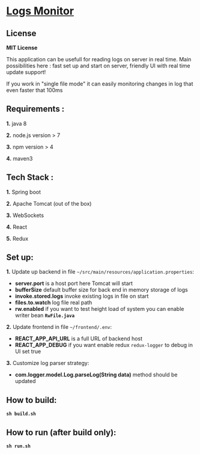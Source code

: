 # [Logs Monitor](https://github.com/sweetca/logger)

## License 
**MIT License**

This application can be usefull for reading logs on server in real time.
Main possibilities here : fast set up and start on server, friendly UI with real time update support!

If you work in "single file mode" it can easily monitoring changes in log that even faster that 100ms 

## Requirements :
**1.** java 8

**2.** node.js version > 7

**3.** npm version > 4

**4.** maven3

## Tech Stack :

**1.** Spring boot

**2.** Apache Tomcat (out of the box)

**3.** WebSockets

**4.** React

**5.** Redux

## Set up:

**1.** Update up backend in file `~/src/main/resources/application.properties`:

- **server.port** is a host port here Tomcat will start
- **bufferSize** default buffer size for back end in memory storage of logs
- **invoke.stored.logs** invoke existing logs in file on start
- **files.to.watch** log file real path
- **rw.enabled** if you want to test height load of system you can enable writer bean **`RwFile.java`**

**2.** Update frontend in file `~/frontend/.env`:

- **REACT_APP_API_URL** is a full URL of backend host
- **REACT_APP_DEBUG** if you want enable redux `redux-logger` to debug in UI set true

**3.** Customize log parser strategy:

- **com.logger.model.Log.parseLog(String data)** method should be updated

## How to build:
**`sh build.sh`**

## How to run (after build only):
**`sh run.sh`**